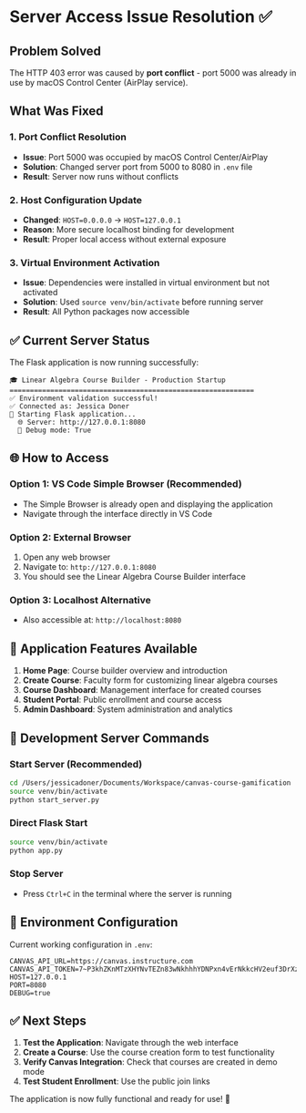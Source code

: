 # Server Access Issue Resolution ✅

## Problem Solved
The HTTP 403 error was caused by **port conflict** - port 5000 was already in use by macOS Control Center (AirPlay service).

## What Was Fixed

### 1. Port Conflict Resolution
- **Issue**: Port 5000 was occupied by macOS Control Center/AirPlay
- **Solution**: Changed server port from 5000 to 8080 in `.env` file
- **Result**: Server now runs without conflicts

### 2. Host Configuration Update
- **Changed**: `HOST=0.0.0.0` → `HOST=127.0.0.1`
- **Reason**: More secure localhost binding for development
- **Result**: Proper local access without external exposure

### 3. Virtual Environment Activation
- **Issue**: Dependencies were installed in virtual environment but not activated
- **Solution**: Used `source venv/bin/activate` before running server
- **Result**: All Python packages now accessible

## ✅ Current Server Status

The Flask application is now running successfully:

```
🎓 Linear Algebra Course Builder - Production Startup
============================================================
✅ Environment validation successful!
✅ Connected as: Jessica Doner
🚀 Starting Flask application...
  🌐 Server: http://127.0.0.1:8080
  🐛 Debug mode: True
```

## 🌐 How to Access

### Option 1: VS Code Simple Browser (Recommended)
- The Simple Browser is already open and displaying the application
- Navigate through the interface directly in VS Code

### Option 2: External Browser
1. Open any web browser
2. Navigate to: `http://127.0.0.1:8080`
3. You should see the Linear Algebra Course Builder interface

### Option 3: Localhost Alternative
- Also accessible at: `http://localhost:8080`

## 🚀 Application Features Available

1. **Home Page**: Course builder overview and introduction
2. **Create Course**: Faculty form for customizing linear algebra courses
3. **Course Dashboard**: Management interface for created courses
4. **Student Portal**: Public enrollment and course access
5. **Admin Dashboard**: System administration and analytics

## 🔧 Development Server Commands

### Start Server (Recommended)
```bash
cd /Users/jessicadoner/Documents/Workspace/canvas-course-gamification
source venv/bin/activate
python start_server.py
```

### Direct Flask Start
```bash
source venv/bin/activate
python app.py
```

### Stop Server
- Press `Ctrl+C` in the terminal where the server is running

## 📝 Environment Configuration

Current working configuration in `.env`:
```
CANVAS_API_URL=https://canvas.instructure.com
CANVAS_API_TOKEN=7~P3khZKnMTzXHYNvTEZn83wNkhhhYDNPxn4vErNkkcHV2euf3DrXz26VKZ7mmhhGa
HOST=127.0.0.1
PORT=8080
DEBUG=true
```

## ✅ Next Steps

1. **Test the Application**: Navigate through the web interface
2. **Create a Course**: Use the course creation form to test functionality
3. **Verify Canvas Integration**: Check that courses are created in demo mode
4. **Test Student Enrollment**: Use the public join links

The application is now fully functional and ready for use! 🎉
